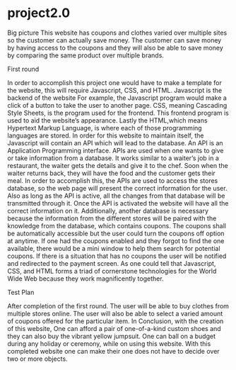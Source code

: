 # project2.0

Big picture
This website has coupons and clothes varied over multiple sites so the customer can actually save money. The customer can save money by having access to the coupons and they will also be able to save money by comparing the same product over multiple brands.

First round

In order to accomplish this project one would have to make a template for the website, this will require Javascript, CSS, and HTML. Javascript is the backend of the website For example, the Javascript program would make a click of a button to take the user to another page. CSS, meaning Cascading Style Sheets, is the program used for the frontend. This frontend program is used to aid the website’s appearance. Lastly the HTML,which means Hypertext Markup Language, is where each of those programming languages are stored. In order for this website to maintain itself, the Javascript will contain an API which will lead to the database. An API is an Application Programming interface. APIs are used when one wants to give or take information from a database. It works similar to a waiter’s job in a restaurant, the waiter gets the details and give it to the chef. Soon when the waiter returns back, they will have the food and the customer gets their meal. In order to accomplish this, the APIs are used to access the stores database, so the web page will present the correct information for the user. Also as long as the API is active, all the changes from that database will be transmitted through it. Once the API is activated the website will have all the correct information on it. Additionally, another database is necessary because the information from the different stores will be paired with the knowledge from the database, which contains coupons. The coupons shall be automatically accessible but the user could turn the coupons off option at anytime. If one had the coupons enabled and they forgot to find the one available, there would be a mini window to help them search for potential coupons. If there is a situation that has no coupons the user will be notified and redirected to the payment screen. As one could tell that Javascript, CSS, and HTML forms a triad of cornerstone technologies for the World Wide Web because they work magnificently together. 

Test Plan

After completion of the first round. The user will be able to buy clothes from multiple stores online. The user will also be able to select a varied amount of coupons offered for the particular item. In Conclusion, with the creation of this website, One can afford a pair of one-of-a-kind custom shoes and they can also buy the vibrant yellow jumpsuit. One can ball on a budget during any holiday or ceremony, while on using this website. With this completed website one can make their one does not have to decide over two or more objects.
